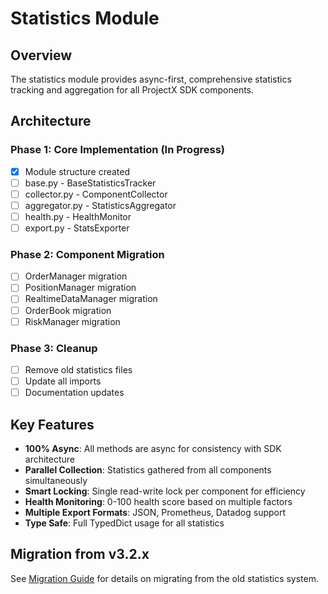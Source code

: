 # Statistics Module

## Overview

The statistics module provides async-first, comprehensive statistics tracking and aggregation for all ProjectX SDK components.

## Architecture

### Phase 1: Core Implementation (In Progress)
- [x] Module structure created
- [ ] base.py - BaseStatisticsTracker
- [ ] collector.py - ComponentCollector
- [ ] aggregator.py - StatisticsAggregator
- [ ] health.py - HealthMonitor
- [ ] export.py - StatsExporter

### Phase 2: Component Migration
- [ ] OrderManager migration
- [ ] PositionManager migration
- [ ] RealtimeDataManager migration
- [ ] OrderBook migration
- [ ] RiskManager migration

### Phase 3: Cleanup
- [ ] Remove old statistics files
- [ ] Update all imports
- [ ] Documentation updates

## Key Features

- **100% Async**: All methods are async for consistency with SDK architecture
- **Parallel Collection**: Statistics gathered from all components simultaneously
- **Smart Locking**: Single read-write lock per component for efficiency
- **Health Monitoring**: 0-100 health score based on multiple factors
- **Multiple Export Formats**: JSON, Prometheus, Datadog support
- **Type Safe**: Full TypedDict usage for all statistics

## Migration from v3.2.x

See [Migration Guide](../../docs/migration/v3.3.0_statistics.md) for details on migrating from the old statistics system.